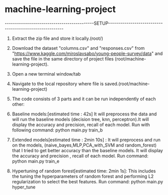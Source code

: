 # machine-learning-project
--------------------------------------------SETUP--------------------------------------------------------
1) Extract the zip file and store it locally.(root/)
2) Download the dataset "columns.csv" and "responses.csv" from "https://www.kaggle.com/miroslavsabo/young-people-survey/data" and save the file in the same directory of project files (root/machine-learning-project).
3) Open a new terminal window/tab
4) Navigate to the local repository where file is saved.(root/machine-learning-project) 
5) The code consists of 3 parts and it can be run independently of each other:
6) Baseline models:[estimated time : 42s] It will preprocess the data and will run the baseline models (decision tree, knn, perceptron).It will display the accuracy and precision, recall of each model.
Run with following command: python main.py train_b

7) Extended models[estimated time : 2min 10s] : It will preprocess and run on the models, (naive_bayes,MLP,PCA_with_SVM and random_forest) that I tried to get better accuracy than the baseline models. It will display the accuracy and precision , recall of each model.
Run command: python main.py train_e

8) Hypertuning of random forest[estimated time: 2min 1s]: This includes the tuning the hyperparameters of random forest and performing L2 regularization to select the best features. 
Run command: python main.py hyper_tune

	
